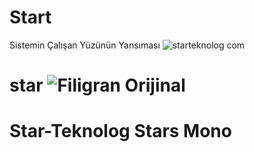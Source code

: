 # Start
Sistemin Çalışan Yüzünün Yansıması
![starteknolog com](https://user-images.githubusercontent.com/93947784/184258472-10dd77dd-e249-4ca5-8bf2-8c797fc3ba03.png)
# star ![Filigran Orijinal](https://user-images.githubusercontent.com/93947784/184261954-13fefd84-0810-4a29-8055-eb0b7d80ba30.png)
# Star-Teknolog Stars Mono
